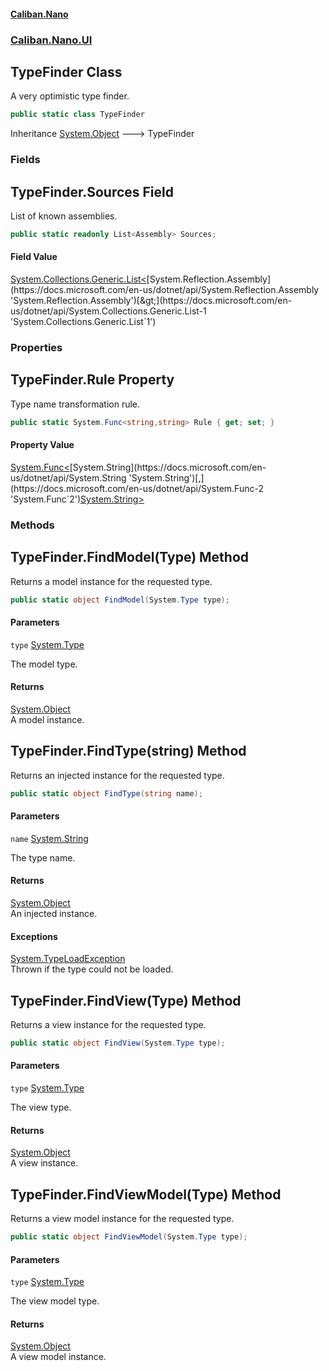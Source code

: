 #### [Caliban.Nano](index.md 'index')
### [Caliban.Nano.UI](Caliban.Nano.UI.md 'Caliban.Nano.UI')

## TypeFinder Class

A very optimistic type finder.

```csharp
public static class TypeFinder
```

Inheritance [System.Object](https://docs.microsoft.com/en-us/dotnet/api/System.Object 'System.Object') &#129106; TypeFinder
### Fields

<a name='Caliban.Nano.UI.TypeFinder.Sources'></a>

## TypeFinder.Sources Field

List of known assemblies.

```csharp
public static readonly List<Assembly> Sources;
```

#### Field Value
[System.Collections.Generic.List&lt;](https://docs.microsoft.com/en-us/dotnet/api/System.Collections.Generic.List-1 'System.Collections.Generic.List`1')[System.Reflection.Assembly](https://docs.microsoft.com/en-us/dotnet/api/System.Reflection.Assembly 'System.Reflection.Assembly')[&gt;](https://docs.microsoft.com/en-us/dotnet/api/System.Collections.Generic.List-1 'System.Collections.Generic.List`1')
### Properties

<a name='Caliban.Nano.UI.TypeFinder.Rule'></a>

## TypeFinder.Rule Property

Type name transformation rule.

```csharp
public static System.Func<string,string> Rule { get; set; }
```

#### Property Value
[System.Func&lt;](https://docs.microsoft.com/en-us/dotnet/api/System.Func-2 'System.Func`2')[System.String](https://docs.microsoft.com/en-us/dotnet/api/System.String 'System.String')[,](https://docs.microsoft.com/en-us/dotnet/api/System.Func-2 'System.Func`2')[System.String](https://docs.microsoft.com/en-us/dotnet/api/System.String 'System.String')[&gt;](https://docs.microsoft.com/en-us/dotnet/api/System.Func-2 'System.Func`2')
### Methods

<a name='Caliban.Nano.UI.TypeFinder.FindModel(System.Type)'></a>

## TypeFinder.FindModel(Type) Method

Returns a model instance for the requested type.

```csharp
public static object FindModel(System.Type type);
```
#### Parameters

<a name='Caliban.Nano.UI.TypeFinder.FindModel(System.Type).type'></a>

`type` [System.Type](https://docs.microsoft.com/en-us/dotnet/api/System.Type 'System.Type')

The model type.

#### Returns
[System.Object](https://docs.microsoft.com/en-us/dotnet/api/System.Object 'System.Object')  
A model instance.

<a name='Caliban.Nano.UI.TypeFinder.FindType(string)'></a>

## TypeFinder.FindType(string) Method

Returns an injected instance for the requested type.

```csharp
public static object FindType(string name);
```
#### Parameters

<a name='Caliban.Nano.UI.TypeFinder.FindType(string).name'></a>

`name` [System.String](https://docs.microsoft.com/en-us/dotnet/api/System.String 'System.String')

The type name.

#### Returns
[System.Object](https://docs.microsoft.com/en-us/dotnet/api/System.Object 'System.Object')  
An injected instance.

#### Exceptions

[System.TypeLoadException](https://docs.microsoft.com/en-us/dotnet/api/System.TypeLoadException 'System.TypeLoadException')  
Thrown if the type could not be loaded.

<a name='Caliban.Nano.UI.TypeFinder.FindView(System.Type)'></a>

## TypeFinder.FindView(Type) Method

Returns a view instance for the requested type.

```csharp
public static object FindView(System.Type type);
```
#### Parameters

<a name='Caliban.Nano.UI.TypeFinder.FindView(System.Type).type'></a>

`type` [System.Type](https://docs.microsoft.com/en-us/dotnet/api/System.Type 'System.Type')

The view type.

#### Returns
[System.Object](https://docs.microsoft.com/en-us/dotnet/api/System.Object 'System.Object')  
A view instance.

<a name='Caliban.Nano.UI.TypeFinder.FindViewModel(System.Type)'></a>

## TypeFinder.FindViewModel(Type) Method

Returns a view model instance for the requested type.

```csharp
public static object FindViewModel(System.Type type);
```
#### Parameters

<a name='Caliban.Nano.UI.TypeFinder.FindViewModel(System.Type).type'></a>

`type` [System.Type](https://docs.microsoft.com/en-us/dotnet/api/System.Type 'System.Type')

The view model type.

#### Returns
[System.Object](https://docs.microsoft.com/en-us/dotnet/api/System.Object 'System.Object')  
A view model instance.